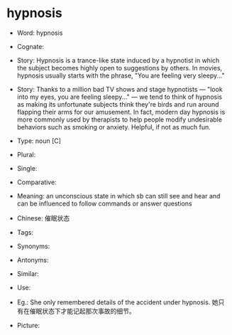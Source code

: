 # hypnosis

- Word: hypnosis
- Cognate: 
- Story: Hypnosis is a trance-like state induced by a hypnotist in which the subject becomes highly open to suggestions by others. In movies, hypnosis usually starts with the phrase, "You are feeling very sleepy..."
- Story: Thanks to a million bad TV shows and stage hypnotists — "look into my eyes, you are feeling sleepy..." — we tend to think of hypnosis as making its unfortunate subjects think they're birds and run around flapping their arms for our amusement. In fact, modern day hypnosis is more commonly used by therapists to help people modify undesirable behaviors such as smoking or anxiety. Helpful, if not as much fun.

- Type: noun [C]
- Plural: 
- Single: 
- Comparative: 
- Meaning: an unconscious state in which sb can still see and hear and can be influenced to follow commands or answer questions
- Chinese: 催眠状态
- Tags: 
- Synonyms: 
- Antonyms: 
- Similar: 
- Use: 
- Eg.: She only remembered details of the accident under hypnosis. 她只有在催眠状态下才能记起那次事故的细节。
- Picture: 

